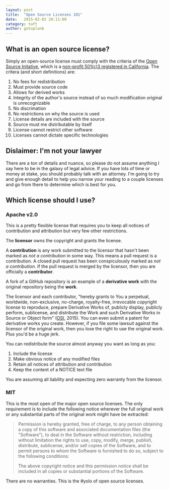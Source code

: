 ```yaml
---
layout: post
title:  "Open Source Licenses 101"
date:   2015-02-02 20:11:00
category: taft
author: gotoplanb
---
```


## What is an open source license?

Simply an open-source license must comply with the criteria of the [Open Source Initative](http://opensource.org/osd), which is a [non-profit 501(c)3 registered in California](http://opensource.org/about). The critera (and short definitions) are:

1. No fees for redistribution
2. Must provide source code
3. Allows for derived works
4. Integrity of the author's source instead of so much modification original is unrecognizable
5. No discrimation
6. No restrictions on why the source is used
7. License details are included with the source
8. Source must me distributable by itself
9. License cannot restrict other software
10. Licenses cannot dictate specific technologies

## Dislaimer: I'm not your lawyer

There are a ton of details and nuance, so please do not assume anything I say here to be in the galaxy of legal advice. If you have lots of time or money at stake, you should probably talk with an attorney. I'm going to try and give enough detail to help you narrow your reading to a couple licenses and go from there to determine which is best for you.

## Which license should I use?

### Apache v2.0 

This is a pretty flexible license that requires you to keep all notices of contribution and attribution but very few other restrictions.

The **licensor** owns the copyright and grants the license.

A **contribution** is any work submitted to the licensor that hasn't been marked as _not a contribution_ in some way. This means a pull request is a contribution. A closed pull request has been conspiculously marked as _not a contribution_. If the pull request is merged by the licensor, then you are officially a **contributor**.

A fork of a GitHub repository is an example of a **derivative work** with the original repository being the **work**.

The licensor and each contributor, "hereby grants to You a perpetual, worldwide, non-exclusive, no-charge, royalty-free, irrevocable copyright license to reproduce, prepare Derivative Works of, publicly display, publicly perform, sublicense, and distribute the Work and such Derivative Works in Source or Object form" ([OSI](http://opensource.org/licenses/Apache-2.0), 2015). You can even submit a patent for derivative works you create. However, if you file some lawsuit against the licensor of the original work, then you lose the right to use the original work. Plus you'd be a huge jerk. 

You can redistribute the source almost anyway you want as long as you:

1. Include the license
2. Make obvious notice of any modified files
3. Retain all notices of attribution and contribution
4. Keep the content of a NOTICE text file

You are assuming all liability and expecting zero warranty from the licensor. 

### MIT

This is the most open of the major open source licenses. The only requirement is to include the following notice wherever the full original work or any substantial parts of the original work might have be extracted:

> Permission is hereby granted, free of charge, to any person obtaining a copy of this software and associated documentation files (the "Software"), to deal in the Software without restriction, including without limitation the rights to use, copy, modify, merge, publish, distribute, sublicense, and/or sell
copies of the Software, and to permit persons to whom the Software is furnished to do so, subject to the following conditions:
>
> The above copyright notice and this permission notice shall be included in all copies or substantial portions of the Software.

There are no warranties. This is the #yolo of open source licenses.